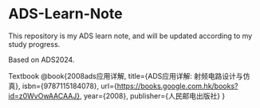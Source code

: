 # ADS-Learn-Note
This repository is my ADS learn note, and will be updated according to my study progress.

Based on ADS2024.

Textbook
@book{2008ads应用详解,
  title={ADS应用详解: 射频电路设计与仿真},
  isbn={9787115184078},
  url={https://books.google.com.hk/books?id=z0WvOwAACAAJ},
  year={2008},
  publisher={人民邮电出版社}
}
